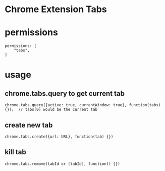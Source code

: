 # Chrome Extension Tabs

<!--
ID: 554278dc-8028-4b92-84ad-8e7efe31315e
Status: publish
Date: 2017-06-12T14:36:00
Modified: 2017-06-12T14:36:00
wp_id: 501
-->

# permissions

```
permissions: [
    "tabs",
]
```

# usage

## chrome.tabs.query to get current tab

```
chrome.tabs.query({active: true, currentWindow: true}, function(tabs) {});  // tabs[0] would be the current tab
```

## create new tab

```
chrome.tabs.create({url: URL}, function(tab) {})
```

## kill tab
```
chrome.tabs.remove(tabId or [tabId], function() {})
```

